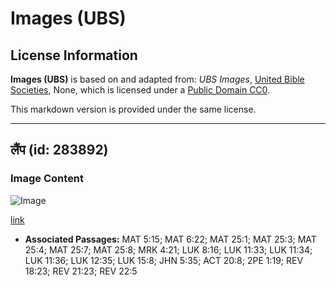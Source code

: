 # Images (UBS)

## License Information

**Images (UBS)** is based on and adapted from: _UBS Images_, [United Bible Societies](https://unitedbiblesocieties.org/), None, which is licensed under a [Public Domain CC0](https://creativecommons.org/public-domain/cc0/).

This markdown version is provided under the same license.



--------------------------------

## लैंप (id: 283892)

### Image Content

![Image](https://cdn.aquifer.bible/aquifer-content/resources/Media/WEB-0472_lamp.jpg)

[link](https://cdn.aquifer.bible/aquifer-content/resources/Media/WEB-0472_lamp.jpg)

* **Associated Passages:** MAT 5:15; MAT 6:22; MAT 25:1; MAT 25:3; MAT 25:4; MAT 25:7; MAT 25:8; MRK 4:21; LUK 8:16; LUK 11:33; LUK 11:34; LUK 11:36; LUK 12:35; LUK 15:8; JHN 5:35; ACT 20:8; 2PE 1:19; REV 18:23; REV 21:23; REV 22:5

